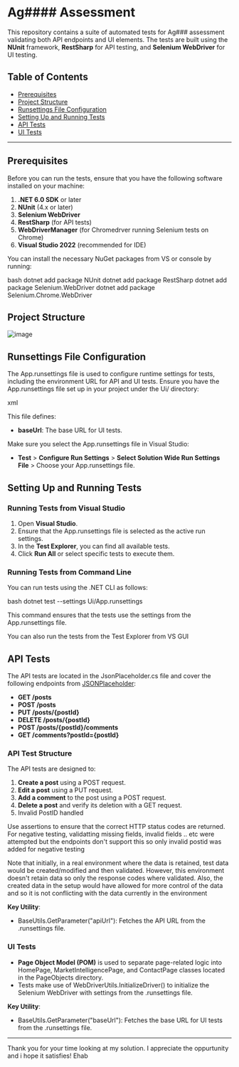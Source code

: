 # Ag#### Assessment

This repository contains a suite of automated tests for Ag### assessment validating both API endpoints and UI elements. The tests are built using the **NUnit** framework, **RestSharp** for API testing, and **Selenium WebDriver** for UI testing.

## Table of Contents
- [Prerequisites](#prerequisites)
- [Project Structure](#project-structure)
- [Runsettings File Configuration](#runsettings-file-configuration)
- [Setting Up and Running Tests](#setting-up-and-running-tests)
- [API Tests](#api-tests)
- [UI Tests](#ui-tests)

---

## Prerequisites

Before you can run the tests, ensure that you have the following software installed on your machine:

1. **.NET 6.0 SDK** or later
2. **NUnit** (4.x or later)
3. **Selenium WebDriver**
4. **RestSharp** (for API tests)
5. **WebDriverManager** (for Chromedrver running Selenium tests on Chrome)
6. **Visual Studio 2022** (recommended for IDE)

You can install the necessary NuGet packages from VS or console by running:

bash
dotnet add package NUnit
dotnet add package RestSharp
dotnet add package Selenium.WebDriver
dotnet add package Selenium.Chrome.WebDriver


## Project Structure

![image](https://github.com/user-attachments/assets/57b7ac48-68d0-4d73-8590-924c45a350bd)


## Runsettings File Configuration

The App.runsettings file is used to configure runtime settings for tests, including the environment URL for API and UI tests. Ensure you have the App.runsettings file set up in your project under the Ui/ directory:

xml
<?xml version="1.0" encoding="utf-8"?>
<RunSettings>
  <TestRunParameters>
    <Parameter name="baseUrl" value="https://www.agdata.com" />
  </TestRunParameters>
</RunSettings>


This file defines:
- **baseUrl**: The base URL for UI tests.

Make sure you select the App.runsettings file in Visual Studio:
- **Test** > **Configure Run Settings** > **Select Solution Wide Run Settings File** > Choose your App.runsettings file.

## Setting Up and Running Tests

### Running Tests from Visual Studio
1. Open **Visual Studio**.
2. Ensure that the App.runsettings file is selected as the active run settings.
3. In the **Test Explorer**, you can find all available tests.
4. Click **Run All** or select specific tests to execute them.

### Running Tests from Command Line
You can run tests using the .NET CLI as follows:

bash
dotnet test --settings Ui/App.runsettings


This command ensures that the tests use the settings from the App.runsettings file.

You can also run the tests from the Test Explorer from VS GUI

## API Tests

The API tests are located in the JsonPlaceholder.cs file and cover the following endpoints from [JSONPlaceholder](https://jsonplaceholder.typicode.com/guide):

- **GET /posts**
- **POST /posts**
- **PUT /posts/{postId}**
- **DELETE /posts/{postId}**
- **POST /posts/{postId}/comments**
- **GET /comments?postId={postId}**

### API Test Structure
The API tests are designed to:
1. **Create a post** using a POST request.
2. **Edit a post** using a PUT request.
3. **Add a comment** to the post using a POST request.
4. **Delete a post** and verify its deletion with a GET request.
5. Invalid PostID handled

Use assertions to ensure that the correct HTTP status codes are returned.
For negative testing, validatting missing fields, invalid fields .. etc were attempted but the endpoints don't support this so only invalid postid was added for negative testing

Note that initially, in a real environment where the data is retained, test data would be created/modified and then validated. However, this environment doesn't retain data so only the response codes where validated. Also, the created data in the setup would have allowed for more control of the data and so it is not conflicting with the data currently in the environment

**Key Utility**: 
- BaseUtils.GetParameter("apiUrl"): Fetches the API URL from the .runsettings file.

### UI Tests
- **Page Object Model (POM)** is used to separate page-related logic into HomePage, MarketIntelligencePage, and ContactPage classes located in the PageObjects directory.
- Tests make use of WebDriverUtils.InitializeDriver() to initialize the Selenium WebDriver with settings from the .runsettings file.

**Key Utility**: 
- BaseUtils.GetParameter("baseUrl"): Fetches the base URL for UI tests from the .runsettings file.

---

Thank you for your time looking at my solution. I appreciate the oppurtunity and i hope it satisfies!
Ehab
